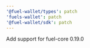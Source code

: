 ```yaml
---
'@fuel-wallet/types': patch
'fuels-wallet': patch
'@fuel-wallet/sdk': patch
---
```


Add support for fuel-core 0.19.0
